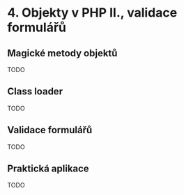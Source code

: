 # 4. Objekty v PHP II., validace formulářů

## Magické metody objektů
TODO

## Class loader
TODO

## Validace formulářů
TODO

## Praktická aplikace
TODO
